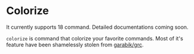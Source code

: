 # Colorize

It currently supports 18 command. Detailed documentations coming soon.

`colorize` is command that colorize your favorite commands. Most of it's feature have been shamelessly stolen from [garabik/grc](https://github.com/garabik/grc).
